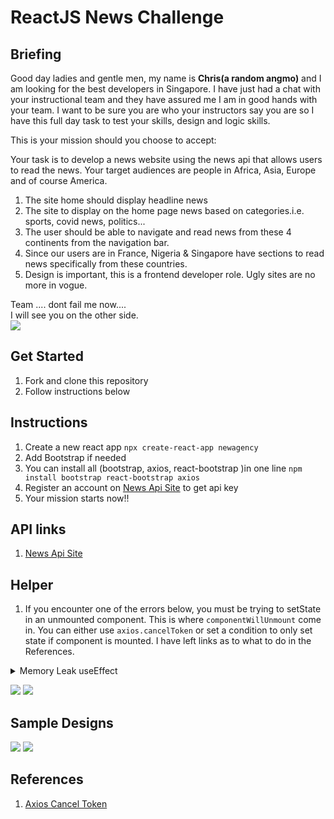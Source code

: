 # ReactJS News Challenge

## Briefing
Good day ladies and gentle men, my name is <b>Chris(a random angmo)</b> and I am looking for the best developers in Singapore. I have just had a chat with your instructional team and they have assured me I am in good hands with your team. I want to be sure you are who your instructors say you are so I have this full day task to test your skills, design and logic skills.

This is your mission should you choose to accept:

Your task is to develop a news website using the news api that allows users to read the news. Your target audiences are people in Africa, Asia, Europe and of course America.

1. The site home should display headline news
1. The site to display on the home page news based on categories.i.e. sports, covid news, politics...
1. The user should be able to navigate and read news from these 4 continents from the navigation bar.
1. Since our users are in France, Nigeria & Singapore have sections to read news specifically from these countries.
1. Design is important, this is a frontend developer role. Ugly sites are no more in vogue.

Team .... dont fail me now....<br/>
I will see you on the other side.<br/>
![](https://www.esquireme.com/public/styles/full_img/public/images/2018/07/29/tom-cruise-mission-impossible.jpg?itok=i721IM7X)

## Get Started
1. Fork and clone this repository
1. Follow instructions below

## Instructions
1. Create a new react app `npx create-react-app newagency`
1. Add Bootstrap if needed 
1. You can install all (bootstrap, axios, react-bootstrap )in one line `npm install bootstrap react-bootstrap axios`
1. Register an account on [News Api Site](http://newsapi.org/) to get api key
1. Your mission starts now!!

## API links
1. [News Api Site](http://newsapi.org/)

## Helper
1. If you encounter one of the errors below, you must be trying to setState in an unmounted component. This is where `componentWillUnmount` come in. You can either use `axios.cancelToken` or set a condition to only set state if component is mounted. I have left links as to what to do in the References.
<details>
  <summary> Memory Leak useEffect </summary>
  
    ```javascript
    
     let cancelToken: any = axios.CancelToken;
     let source = cancelToken.source();
 
      useEffect(() => {
          (async () => {
            try {
            const data = await axios.get("https://", {
                cancelToken: source.token
            });

          }catch (error) {
            if (axios.isCancel(error)) {
              console.log('Request canceled', error.message);
            } else {
              // handle error
              console.log(error);
            }
          }
    })();
    return () => {
      //when the component unmounts
      console.log("component unmounted");
      // cancel the request (the message parameter is optional)
      source.cancel('Operation canceled by the user.');
    }
    }, []); //End UseEffect
   

    ```

  </details>

![](https://user-images.githubusercontent.com/14989804/45530190-7551e680-b7b7-11e8-9da0-09340db83c62.png)
![](https://i.stack.imgur.com/5idib.jpg)

## Sample Designs
![](https://bootstrap.news/wp-content/uploads/2019/07/bootstrap-4-news-portal-magazine-template-1024x768.jpg)
![](https://focusoncode.com/wp-content/uploads/2018/07/avision-free-template.jpg)

## References
1. [Axios Cancel Token](https://github.com/axios/axios#cancellation)
